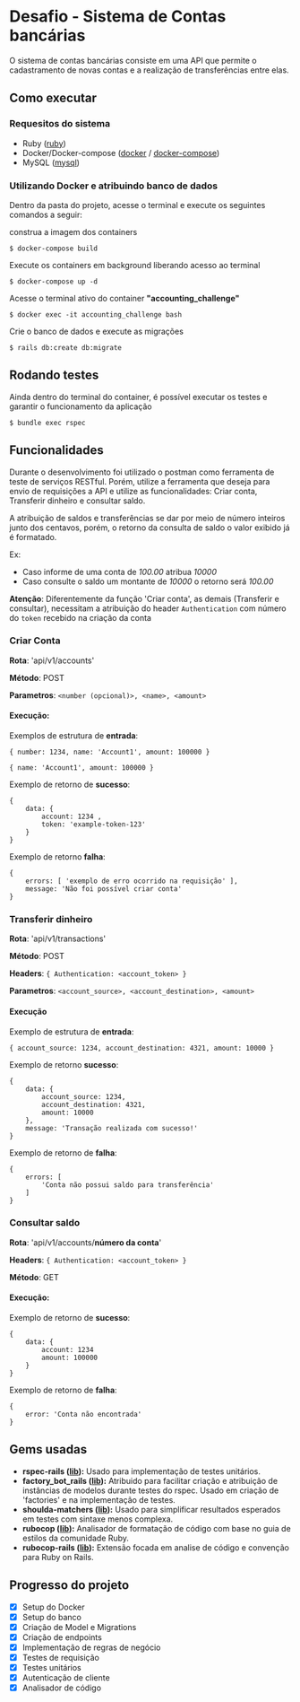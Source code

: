 # Desafio - Sistema de Contas bancárias

O sistema de contas bancárias consiste em uma API que permite o cadastramento de novas contas e a realização de transferências entre elas.

## Como executar

### Requesitos do sistema
- Ruby ([ruby](https://www.ruby-lang.org/pt/downloads/ "ruby"))
- Docker/Docker-compose ([docker](https://docs.docker.com/engine/install "docker") / [docker-compose](https://docs.docker.com/compose/install/ "docker-compose"))
- MySQL ([mysql](https://dev.mysql.com/doc/mysql-installation-excerpt/5.7/en/ "mysql"))

### Utilizando Docker e atribuindo banco de dados

Dentro da pasta do projeto, acesse o terminal e execute os seguintes comandos a seguir:

construa a imagem dos containers
```
$ docker-compose build
```

Execute os containers em background liberando acesso ao terminal
```
$ docker-compose up -d
```
Acesse o terminal ativo do container **"accounting_challenge"**
```
$ docker exec -it accounting_challenge bash
```
Crie o banco de dados e execute as migrações
```
$ rails db:create db:migrate
```

## Rodando testes
Ainda dentro do terminal do container, é possível executar os testes e garantir o funcionamento da aplicação
```
$ bundle exec rspec
```

## Funcionalidades
Durante o desenvolvimento foi utilizado o postman como ferramenta de teste de serviços RESTful. Porém, utilize a ferramenta que deseja para envio de requisições a API e utilize as funcionalidades: Criar conta, Transferir dinheiro e consultar saldo.

A atribuição de saldos e transferências se dar por meio de número inteiros junto dos centavos, porém, o retorno da consulta de saldo o valor exibido já é formatado.

Ex:
 - Caso informe de uma conta de *100.00* atribua *10000*
 - Caso consulte o saldo um montante de *10000* o retorno será *100.00*

**Atenção**: Diferentemente da função 'Criar conta', as demais (Transferir e consultar), necessitam a atribuição do header `Authentication` com número do `token` recebido na criação da conta

### Criar Conta
**Rota**: 'api/v1/accounts'

**Método**: POST

**Parametros**: `<number (opcional)>, <name>, <amount>`

#### Execução:

Exemplos de estrutura de **entrada**:
```
{ number: 1234, name: 'Account1', amount: 100000 }
```
```
{ name: 'Account1', amount: 100000 }
```

Exemplo de retorno de **sucesso**:
```
{
    data: {
		account: 1234 ,
		token: 'example-token-123'
	}
}
```

Exemplo de retorno **falha**:
```
{
    errors: [ 'exemplo de erro ocorrido na requisição' ],
    message: 'Não foi possível criar conta'
}
```

### Transferir dinheiro
**Rota**: 'api/v1/transactions'

**Método**: POST

**Headers**: `{ Authentication: <account_token> }`

**Parametros**: `<account_source>, <account_destination>, <amount>`

#### Execução

Exemplo de estrutura de **entrada**:
```
{ account_source: 1234, account_destination: 4321, amount: 10000 }
```

Exemplo de retorno **sucesso**:
```
{
    data: {
		account_source: 1234,
		account_destination: 4321,
		amount: 10000
	},
    message: 'Transação realizada com sucesso!'
}
```

Exemplo de retorno de **falha**:
```
{
    errors: [
        'Conta não possui saldo para transferência'
    ]
}
```

### Consultar saldo
**Rota**: 'api/v1/accounts/**número da conta**'

**Headers**: `{ Authentication: <account_token> }`

**Método**: GET

#### Execução:

Exemplo de retorno de **sucesso**:
```
{
    data: {
        account: 1234
        amount: 100000
    }
}
```

Exemplo de retorno de **falha**:
```
{
    error: 'Conta não encontrada'
}
```

## Gems usadas
- **rspec-rails ([lib](https://github.com/rspec/rspec-rails "lib")):** Usado para implementação de testes unitários.
- **factory_bot_rails ([lib](https://github.com/thoughtbot/factory_bot_rails "lib")):** Atribuido para facilitar criação e atribuição de instâncias de modelos durante testes do rspec. Usado em criação de 'factories' e na implementação de testes.
- **shoulda-matchers ([lib](https://github.com/thoughtbot/shoulda-matchers "lib")):** Usado para simplificar resultados esperados em testes com sintaxe menos complexa.
- **rubocop ([lib](https://github.com/rubocop-hq/rubocop "lib")):** Analisador de formatação de código com base no guia de estilos da comunidade Ruby.
- **rubocop-rails ([lib](https://github.com/rubocop-hq/rubocop-rails "lib")):** Extensão focada em analise de código e convenção para Ruby on Rails.

## Progresso do projeto

- [x] Setup do Docker
- [x] Setup do banco
- [x] Criação de Model e Migrations
- [x] Criação de endpoints
- [x] Implementação de regras de negócio
- [x] Testes de requisição
- [x] Testes unitários
- [x] Autenticação de cliente
- [x] Analisador de código

